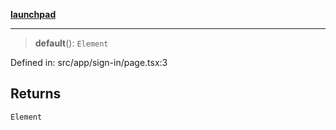 [**launchpad**](index.md)

***

> **default**(): `Element`

Defined in: src/app/sign-in/page.tsx:3

## Returns

`Element`
